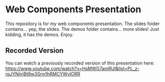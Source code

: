 # Web Components Presentation

This repository is for my web components presentation. The slides folder contains... yep, the slides.
The demos folder contains... more slides! Just kidding, it has the demos. Enjoy.

## Recorded Version

You can watch a previously recorded version of this presentation here: <https://www.youtube.com/watch?v=HsMWG7amRUI&list=PL_z-rqJYNijriBt9w3Snn1hRMCYWvIORR>
